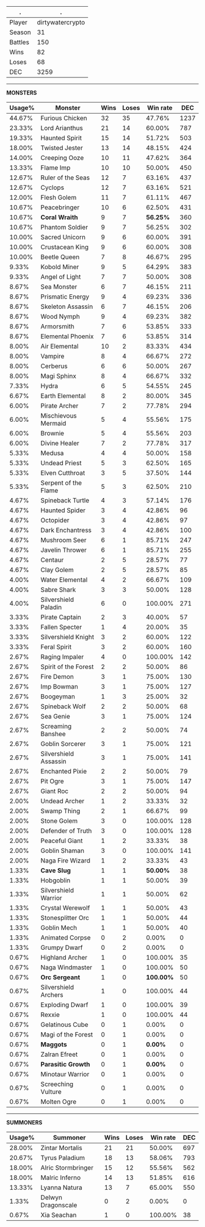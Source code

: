 .|.
|-|-
Player|dirtywatercrypto
Season|31
Battles|150
Wins|82
Loses|68
DEC|3259

---
**MONSTERS**

Usage%|Monster|Wins|Loses|Win rate|DEC|
-|-|-|-|-|-|
44.67%|Furious Chicken|32|35|47.76%|1237|
23.33%|Lord Arianthus|21|14|60.00%|787|
19.33%|Haunted Spirit|15|14|51.72%|503|
18.00%|Twisted Jester|13|14|48.15%|424|
14.00%|Creeping Ooze|10|11|47.62%|364|
13.33%|Flame Imp|10|10|50.00%|450|
12.67%|Ruler of the Seas|12|7|63.16%|437|
12.67%|Cyclops|12|7|63.16%|521|
12.00%|Flesh Golem|11|7|61.11%|467|
10.67%|Peacebringer|10|6|62.50%|431|
10.67%|**Coral Wraith**|9|7|**56.25%**|360|
10.67%|Phantom Soldier|9|7|56.25%|302|
10.00%|Sacred Unicorn|9|6|60.00%|391|
10.00%|Crustacean King|9|6|60.00%|308|
10.00%|Beetle Queen|7|8|46.67%|295|
9.33%|Kobold Miner|9|5|64.29%|383|
9.33%|Angel of Light|7|7|50.00%|308|
8.67%|Sea Monster|6|7|46.15%|211|
8.67%|Prismatic Energy|9|4|69.23%|336|
8.67%|Skeleton Assassin|6|7|46.15%|206|
8.67%|Wood Nymph|9|4|69.23%|382|
8.67%|Armorsmith|7|6|53.85%|333|
8.67%|Elemental Phoenix|7|6|53.85%|314|
8.00%|Air Elemental|10|2|83.33%|434|
8.00%|Vampire|8|4|66.67%|272|
8.00%|Cerberus|6|6|50.00%|267|
8.00%|Magi Sphinx|8|4|66.67%|332|
7.33%|Hydra|6|5|54.55%|245|
6.67%|Earth Elemental|8|2|80.00%|345|
6.00%|Pirate Archer|7|2|77.78%|294|
6.00%|Mischievous Mermaid|5|4|55.56%|175|
6.00%|Brownie|5|4|55.56%|203|
6.00%|Divine Healer|7|2|77.78%|317|
5.33%|Medusa|4|4|50.00%|158|
5.33%|Undead Priest|5|3|62.50%|165|
5.33%|Elven Cutthroat|3|5|37.50%|144|
5.33%|Serpent of the Flame|5|3|62.50%|210|
4.67%|Spineback Turtle|4|3|57.14%|176|
4.67%|Haunted Spider|3|4|42.86%|96|
4.67%|Octopider|3|4|42.86%|97|
4.67%|Dark Enchantress|3|4|42.86%|100|
4.67%|Mushroom Seer|6|1|85.71%|247|
4.67%|Javelin Thrower|6|1|85.71%|255|
4.67%|Centaur|2|5|28.57%|77|
4.67%|Clay Golem|2|5|28.57%|85|
4.00%|Water Elemental|4|2|66.67%|109|
4.00%|Sabre Shark|3|3|50.00%|128|
4.00%|Silvershield Paladin|6|0|100.00%|271|
3.33%|Pirate Captain|2|3|40.00%|57|
3.33%|Fallen Specter|1|4|20.00%|35|
3.33%|Silvershield Knight|3|2|60.00%|122|
3.33%|Feral Spirit|3|2|60.00%|160|
2.67%|Raging Impaler|4|0|100.00%|142|
2.67%|Spirit of the Forest|2|2|50.00%|86|
2.67%|Fire Demon|3|1|75.00%|130|
2.67%|Imp Bowman|3|1|75.00%|127|
2.67%|Boogeyman|1|3|25.00%|32|
2.67%|Spineback Wolf|2|2|50.00%|68|
2.67%|Sea Genie|3|1|75.00%|124|
2.67%|Screaming Banshee|2|2|50.00%|74|
2.67%|Goblin Sorcerer|3|1|75.00%|121|
2.67%|Silvershield Assassin|3|1|75.00%|141|
2.67%|Enchanted Pixie|2|2|50.00%|79|
2.67%|Pit Ogre|3|1|75.00%|147|
2.67%|Giant Roc|2|2|50.00%|94|
2.00%|Undead Archer|1|2|33.33%|32|
2.00%|Swamp Thing|2|1|66.67%|99|
2.00%|Stone Golem|3|0|100.00%|128|
2.00%|Defender of Truth|3|0|100.00%|128|
2.00%|Peaceful Giant|1|2|33.33%|38|
2.00%|Goblin Shaman|3|0|100.00%|141|
2.00%|Naga Fire Wizard|1|2|33.33%|43|
1.33%|**Cave Slug**|1|1|**50.00%**|38|
1.33%|Hobgoblin|1|1|50.00%|39|
1.33%|Silvershield Warrior|1|1|50.00%|62|
1.33%|Crystal Werewolf|1|1|50.00%|43|
1.33%|Stonesplitter Orc|1|1|50.00%|44|
1.33%|Goblin Mech|1|1|50.00%|40|
1.33%|Animated Corpse|0|2|0.00%|0|
1.33%|Grumpy Dwarf|0|2|0.00%|0|
0.67%|Highland Archer|1|0|100.00%|35|
0.67%|Naga Windmaster|1|0|100.00%|50|
0.67%|**Orc Sergeant**|1|0|**100.00%**|50|
0.67%|Silvershield Archers|1|0|100.00%|44|
0.67%|Exploding Dwarf|1|0|100.00%|39|
0.67%|Rexxie|1|0|100.00%|44|
0.67%|Gelatinous Cube|0|1|0.00%|0|
0.67%|Magi of the Forest|0|1|0.00%|0|
0.67%|**Maggots**|0|1|**0.00%**|0|
0.67%|Zalran Efreet|0|1|0.00%|0|
0.67%|**Parasitic Growth**|0|1|**0.00%**|0|
0.67%|Minotaur Warrior|0|1|0.00%|0|
0.67%|Screeching Vulture|0|1|0.00%|0|
0.67%|Molten Ogre|0|1|0.00%|0|

---
**SUMMONERS**

Usage%|Summoner|Wins|Loses|Win rate|DEC|
-|-|-|-|-|-|
28.00%|Zintar Mortalis|21|21|50.00%|697|
20.67%|Tyrus Paladium|18|13|58.06%|793|
18.00%|Alric Stormbringer|15|12|55.56%|562|
18.00%|Malric Inferno|14|13|51.85%|616|
13.33%|Lyanna Natura|13|7|65.00%|550|
1.33%|Delwyn Dragonscale|0|2|0.00%|0|
0.67%|Xia Seachan|1|0|100.00%|38|
